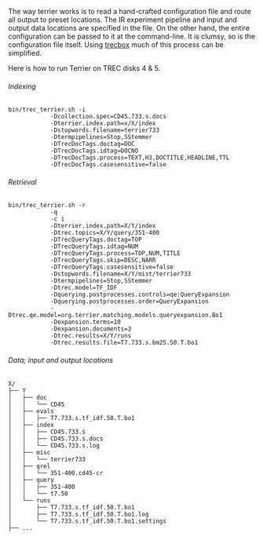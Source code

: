 The way terrier works is to read a hand-crafted configuration file and
route all output to preset locations. The IR experiment pipeline and
input and output data locations are specified in the file. On the
other hand, the entire configuration can be passed to it at the
command-line. It is clumsy, so is the configuration file itself. Using
[trecbox](https://github.com/sauparna/trecbox) much of this process
can be simplified.

Here is how to run Terrier on TREC disks 4 & 5.

###### Indexing
```
bin/trec_terrier.sh -i
		    -Dcollection.spec=CD45.733.s.docs
		    -Dterrier.index.path=x/X/index
		    -Dstopwords.filename=terrier733
		    -Dtermpipelines=Stop,SStemmer
		    -DTrecDocTags.doctag=DOC
		    -DTrecDocTags.idtag=DOCNO
		    -DTrecDocTags.process=TEXT,H3,DOCTITLE,HEADLINE,TTL
		    -DTrecDocTags.casesensitive=false
```

###### Retrieval
```
bin/trec_terrier.sh -r
		    -q
		    -c i
		    -Dterrier.index.path=X/Y/index
		    -Dtrec.topics=X/Y/query/351-400
		    -DTrecQueryTags.doctag=TOP
		    -DTrecQueryTags.idtag=NUM
		    -DTrecQueryTags.process=TOP,NUM,TITLE
		    -DTrecQueryTags.skip=DESC,NARR
		    -DTrecQueryTags.casesensitive=false
		    -Dstopwords.filename=X/Y/mist/terrier733
		    -Dtermpipelines=Stop,SStemmer
		    -Dtrec.model=TF_IDF
		    -Dquerying.postprocesses.controls=qe:QueryExpansion
		    -Dquerying.postprocesses.order=QueryExpansion
		    -Dtrec.qe.model=org.terrier.matching.models.queryexpansion.Bo1
		    -Dexpansion.terms=10
		    -Dexpansion.documents=3
		    -Dtrec.results=X/Y/runs
		    -Dtrec.results.file=T7.733.s.bm25.50.T.bo1
```

###### Data; input and output locations
```
X/
├── Y
│   ├── doc
│   │   └── CD45
│   ├── evals
│   │   ├── T7.733.s.tf_idf.50.T.bo1
│   ├── index
│   │   ├── CD45.733.s
│   │   ├── CD45.733.s.docs
│   │   └── CD45.733.s.log
│   ├── misc
│   │   └── terrier733
│   ├── qrel
│   │   └── 351-400.cd45-cr
│   ├── query
│   │   ├── 351-400
│   │   └── t7.50
│   └── runs
│       ├── T7.733.s.tf_idf.50.T.bo1
│       ├── T7.733.s.tf_idf.50.T.bo1.log
│       └── T7.733.s.tf_idf.50.T.bo1.settings
├── ...
```
